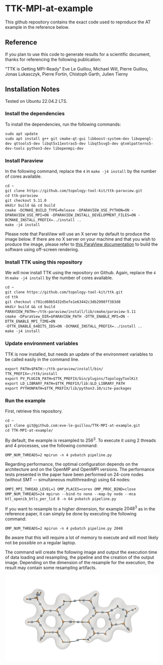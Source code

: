 # TTK-MPI-at-example
This github repository contains the exact code used to reproduce the AT example in the reference below.

## Reference

If you plan to use this code to generate results for a scientific document, thanks for referencing the following publication:

"TTK is Getting MPI-Ready"
Eve Le Guillou, Michael Will, Pierre Guillou, Jonas Lukasczyk, Pierre Fortin, Chistoph Garth, Julien Tierny

## Installation Notes

Tested on Ubuntu 22.04.2 LTS.

### Install the dependencies

To install the dependencies, run the following commands:

    sudo apt update
    sudo apt install g++ git cmake-qt-gui libboost-system-dev libopengl-dev qttools5-dev libqt5x11extras5-dev libqt5svg5-dev qtxmlpatterns5-dev-tools python3-dev libopenmpi-dev

### Install Paraview

In the following command, replace the `4` in `make -j4 install` by the number of cores available.

    cd ~
    git clone https://github.com/topology-tool-kit/ttk-paraview.git
    cd ttk-paraview
    git checkout 5.11.0
    mkdir build && cd build
    cmake -DCMAKE_BUILD_TYPE=Release -DPARAVIEW_USE_PYTHON=ON -DPARAVIEW_USE_MPI=ON -DPARAVIEW_INSTALL_DEVELOPMENT_FILES=ON -DCMAKE_INSTALL_PREFIX=../install ..
    make -j4 install

Please note that ParaView will use an X server by default to produce the image below. If there are no X server on your machine and that you wish to produce the image, please refer to [this ParaView documentation](https://kitware.github.io/paraview-docs/latest/cxx/Offscreen.html) to build the software using off-screen rendering.

 ### Install TTK using this repository

We will now install TTK using the repository on Github. Again, replace the `4` in `make -j4 install` by the number of cores available.

    cd ~
    git clone https://github.com/topology-tool-kit/ttk.git
    cd ttk
    git checkout c701cd60b5432d5efe1e63442c3db2998ff383d8
    mkdir build && cd build
    PARAVIEW_PATH=~/ttk-paraview/install/lib/cmake/paraview-5.11
    cmake -DParaView_DIR=$PARAVIEW_PATH -DTTK_ENABLE_MPI=ON -DTTK_ENABLE_MPI_TIME=ON 
    -DTTK_ENABLE_64BITS_IDS=ON -DCMAKE_INSTALL_PREFIX=../install .. 
    make -j4 install

### Update environment variables

TTK is now installed, but needs an update of the environment variables to be called easily in the command line.

    export PATH=$PATH:~/ttk-paraview/install/bin/
    TTK_PREFIX=~/ttk/install
    export PV_PLUGIN_PATH=$TTK_PREFIX/bin/plugins/TopologyToolKit
    export LD_LIBRARY_PATH=$TTK_PREFIX/lib:$LD_LIBRARY_PATH
    export PYTHONPATH=$TTK_PREFIX/lib/python3.10/site-packages

### Run the example

First, retrieve this repository.

    cd ~ 
    git clone git@github.com:eve-le-guillou/TTK-MPI-at-example.git
    cd TTK-MPI-at-example/

By default, the example is resampled to $256^3$. To execute it using 2 threads and 4 processes, use the following command:

    OMP_NUM_THREADS=2 mpirun -n 4 pvbatch pipeline.py

Regarding performance, the optimal configuration depends on the architecture and on the OpenMP and OpenMPI versions. The performance tests presented in the paper have been performed on 24-core nodes (without SMT -- simultaneous multithreading) using 64 nodes:

    OMPI_MPI_THREAD_LEVEL=1 OMP_PLACES=cores OMP_PROC_BIND=close OMP_NUM_THREADS=24 mpirun --bind-to none --map-by node --mca btl_openib_btls_per_lid 8 -n 64 pvbatch pipeline.py


If you want to resample to a higher dimension, for example $2048^3$ as in the reference paper, it can simply be done by executing the following command:

    OMP_NUM_THREADS=2 mpirun -n 4 pvbatch pipeline.py 2048

Be aware that this will require a lot of memory to execute and will most likely not be possible on a regular laptop.

The command will create the following image and output the execution time of data loading and resampling, the pipeline and the creation of the output image. Depending on the dimension of the resample for the execution, the result may contain some resampling artifacts.

![output image](atExample.jpeg)